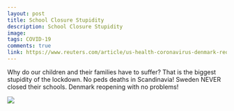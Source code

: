 ```yaml
---
layout: post
title: School Closure Stupidity
description: School Closure Stupidity
image: 
tags: COVID-19
comments: true
link: https://www.reuters.com/article/us-health-coronavirus-denmark-reopening-idUSKBN2341N7
---
```

Why do our children and their families have to suffer? That is the
biggest stupidity of the lockdown. No peds deaths in Scandinavia! Sweden
NEVER closed their schools. Denmark reopening with no problems!

![](https://lh3.googleusercontent.com/iBNB15c4z0XCsgeFjehk9YoKJO33nwbtTjqU_9IRKrWd7fnXrzvMPa8TlwQTZadzmo-G92QCn3P7yM8bo8wKiTX8-wtgQcamc0Ck4MWWgKET01M6XA=w1280)
